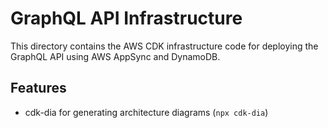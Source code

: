 # GraphQL API Infrastructure

This directory contains the AWS CDK infrastructure code for deploying the GraphQL API using AWS AppSync and DynamoDB.

## Features

- cdk-dia for generating architecture diagrams (`npx cdk-dia`)

